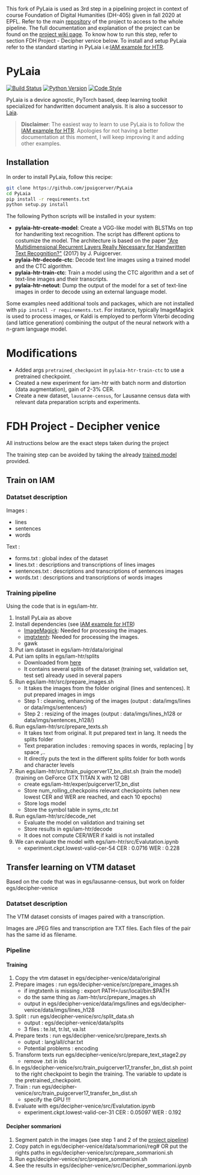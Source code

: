 This fork of PyLaia is used as 3rd step in a pipelining project in context of course Foundation of Digital Humanities (DH-405) given in fall 2020 at EPFL.
Refer to the main [repository](https://github.com/Jmion/VeniceTimeMachineSommarioniHTR) of the project to access to the whole pipeline.
The full documentation and explanation of the project can be found on the [project wiki page](http://fdh.epfl.ch/index.php/Deciphering_Venetian_handwriting).
To know how to run this step, refer to section FDH Project - Decipher venice below. To install and setup PyLaia refer to the standard starting in PyLaia i.e:[IAM example for HTR](egs/iam-htr).

# PyLaia

[![Build Status](https://travis-ci.com/jpuigcerver/PyLaia.svg?token=HF64eTvPxEUcjjUPXpgm&branch=master)](https://travis-ci.com/jpuigcerver/PyLaia)
[![Python Version](https://img.shields.io/badge/python-3.5%2C%203.6%2C%203.7-blue.svg)](https://www.python.org/)
[![Code Style](https://img.shields.io/badge/code%20style-black-000000.svg)](https://github.com/ambv/black)

PyLaia is a device agnostic, PyTorch based, deep learning toolkit specialized
for handwritten document analysis. It is also a successor to
[Laia](https://github.com/jpuigcerver/Laia).

> **Disclaimer**: The easiest way to learn to use PyLaia is to follow the
> [IAM example for HTR](egs/iam-htr). Apologies for not having a better
> documentation at this moment, I will keep improving it and adding other
> examples.

## Installation

In order to install PyLaia, follow this recipe:

```bash
git clone https://github.com/jpuigcerver/PyLaia
cd PyLaia
pip install -r requirements.txt
python setup.py install
```

The following Python scripts will be installed in your system:

- **pylaia-htr-create-model**: Create a VGG-like model with BLSTMs on top for
  handwriting text recognition. The script has different options to costumize
  the model. The architecture is based on the paper ["Are Multidimensional
  Recurrent Layers Really Necessary for Handwritten Text Recognition?"](https://ieeexplore.ieee.org/document/8269951)
  (2017) by J. Puigcerver.
- **pylaia-htr-decode-ctc**: Decode text line images using a trained model and
  the CTC algorithm.
- **pylaia-htr-train-ctc**: Train a model using the CTC algorithm and a set of
  text-line images and their transcripts.
- **pylaia-htr-netout**: Dump the output of the model for a set of text-line images
  in order to decode using an external language model.

Some examples need additional tools and packages, which are not installed
with `pip install -r requirements.txt`.
For instance, typically ImageMagick is used to process images, or Kaldi
is employed to perform Viterbi decoding (and lattice generation) combining
the output of the neural network with a n-gram language model.

# Modifications

- Added args `pretrained_checkpoint` in `pylaia-htr-train-ctc` to use a pretrained checkpoint.
- Created a new experiment for iam-htr with batch norm and distortion (data augmentation), gain of 2-3% CER.
- Create a new dataset, `lausanne-census`, for Lausanne census data with relevant data preparation scripts and experiments.

# FDH Project - Decipher venice
All instructions below are the exact steps taken during the project

The training step can be avoided by taking the already [trained model](egs/decipher-venice/exper/puigcerver17_transfer_bn_dist/train/) provided.

## Train on IAM

### Datatset description

Images :
- lines
- sentences
- words

Text :
- forms.txt : global index of the dataset
- lines.txt : descriptions and transcriptions of lines images
- sentences.txt : descriptions and transcriptions of sentences images
- words.txt : descriptions and transcriptions of words images
    

### Training pipeline

Using the code that is in egs/iam-htr.

1. Install PyLaia as above 
2. Install dependencies (see [IAM example for HTR](egs/iam-htr))
    - [ImageMagick](https://www.imagemagick.org/):
  Needed for processing the images.
    - [imgtxtenh](https://github.com/mauvilsa/imgtxtenh):
  Needed for processing the images.
    - gawk
2. Put iam dataset in egs/iam-htr/data/original
3. Put iam splits in egs/iam-htr/splits
    - Downloaded from [here](https://www.prhlt.upv.es/~jpuigcerver/iam_splits.tar.gz)
    - It contains several splits of the dataset (training set, validation set, test set) already used in several papers 
4. Run egs/iam-htr/src/prepare_images.sh
    - It takes the images from the folder original (lines and sentences). It put prepared images in imgs
    - Step 1 : cleaning, enhancing of the images (output : data/imgs/lines or data/imgs/sentences/)
    - Step 2 : resizing of the images (output : data/imgs/lines_h128 or data/imgs/sentences_h128/)
5. Run egs/iam-htr/src/prepare_texts.sh  
    - It takes text from original. It put prepared text in lang. It needs the splits folder
    - Text preparation includes : removing spaces in words, replacing | by space ,.. 
    - It directly puts the text in the different splits folder for both words and character levels
6. Run egs/iam-htr/src/train_puigcerver17_bn_dist.sh (train the model) (training on GeForce GTX TITAN X with 12 GB)
    - create egs/iam-htr/exper/puigcerver17_bn_dist
    - Store num_rolling_checkpoins relevant checkpoints (when new lowest CER and WER are reached, and each 10 epochs)
    - Store logs model
    - Store the symbol table in syms_ctc.txt 
7. Run egs/iam-htr/src/decode_net
    - Evaluate the model on validation and training set
    - Store results in egs/iam-htr/decode
    - It does not compute CER/WER if kaldi is not installed
8. We can evaluate the model with egs/iam-htr/src/Evalutation.ipynb
    - experiment.ckpt.lowest-valid-cer-54 CER : 0.0716 WER : 0.228


## Transfer learning on VTM dataset

Based on the code that was in egs/lausanne-census, but work on folder egs/decipher-venice

### Datatset description 
The VTM dataset consists of images paired with a transcription.

Images are JPEG files and transcription are TXT files. Each files of the pair has the same id as filename.

### Pipeline

#### Training

1. Copy the vtm dataset in egs/decipher-venice/data/original
2. Prepare images : run egs/decipher-venice/src/prepare_images.sh
    - if imgtxtenh is missing : export PATH=/usr/local/bin:$PATH
    - do the same thing as /iam-htr/src/prepare_images.sh
    - output in egs/decipher-venice/data/imgs/lines and egs/decipher-venice/data/imgs/lines_h128 
3. Split : run egs/decipher-venice/src/split_data.sh
    - output : egs/decipher-venice/data/splits
    - 3 files : te.lst, tr.lst, va.lst
4. Prepare texts : run egs/decipher-venice/src/prepare_texts.sh
    - output : lang/all/char.txt
    - Potential problems : encoding
5. Transform texts run egs/decipher-venice/src/prepare_text_stage2.py
    - remove .txt in ids
6. In egs/decipher-venice/src/train_puigcerver17_transfer_bn_dist.sh point to the right checkpoint to begin the training. The variable to update is the pretrained_checkpoint.
7. Train : run egs/decipher-venice/src/train_puigcerver17_transfer_bn_dist.sh
    - specify the GPU !!!
8. Evaluate with egs/decipher-venice/src/Evalutation.ipynb
    - experiment.ckpt.lowest-valid-cer-31 CER : 0.05097 WER : 0.192
    
#### Decipher sommarioni
1. Segment patch in the images (see step 1 and 2 of the [project pipeline](https://github.com/Jmion/VeniceTimeMachineSommarioniHTR#-step-1%EF%B8%8F%E2%83%A3-baseline-detection))
2. Copy patch in egs/decipher-venice/data/sommarioni/reg# OR put the rights paths in egs/decipher-venice/src/prepare_sommarioni.sh
3. Run egs/decipher-venice/src/prepare_sommarioni.sh
4. See the results in egs/decipher-venice/src/Decipher_sommarioni.ipynb

